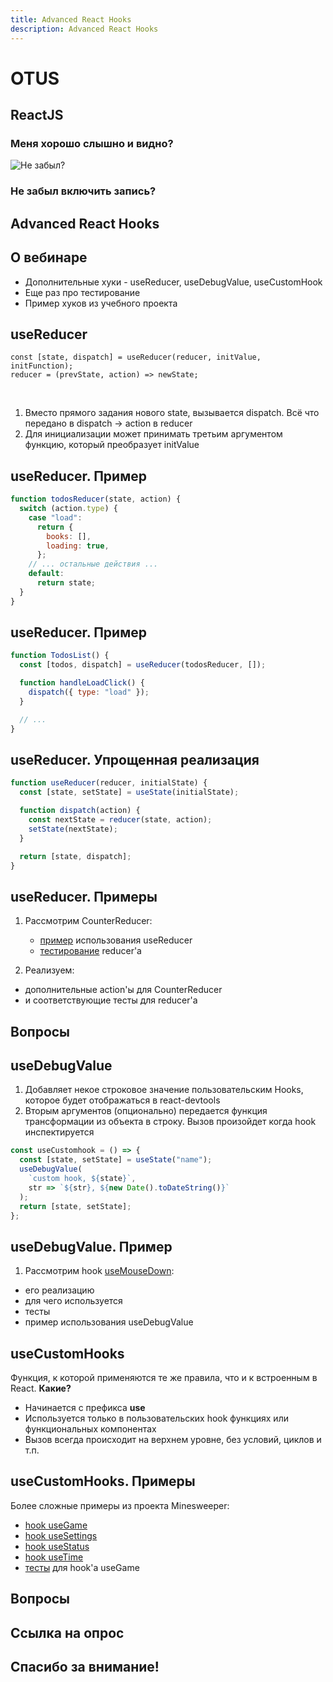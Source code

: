 ```yaml
---
title: Advanced React Hooks
description: Advanced React Hooks
---
```


# OTUS

## ReactJS

<!--v-->

### Меня хорошо слышно и видно?

![Не забыл?](https://www.meme-arsenal.com/memes/1bc94af1680d8ec9c2053b076d5f7990.jpg)

### Не забыл включить запись?

<!--v-->

## Advanced React Hooks

<!--v-->

## О вебинаре

<ul>
    <li>Дополнительные хуки - useReducer, useDebugValue, useCustomHook</li>
    <li>Еще раз про тестирование</li>
    <li>Пример хуков из учебного проекта</li>
</ul>

<!--v-->

## useReducer

```
const [state, dispatch] = useReducer(reducer, initValue, initFunction);
reducer = (prevState, action) => newState;
```

<br />

<section>
  <ol>
    <li>Вместо прямого задания нового state, вызывается dispatch. Всё что передано в dispatch -> action в reducer</li>
    <li>Для инициализации может принимать третьим аргументом функцию, который преобразует initValue</li>
  </ol>
</section>

<!--v-->

## useReducer. Пример

```js
function todosReducer(state, action) {
  switch (action.type) {
    case "load":
      return {
        books: [],
        loading: true,
      };
    // ... остальные действия ...
    default:
      return state;
  }
}
```

<!--v-->

## useReducer. Пример

```js
function TodosList() {
  const [todos, dispatch] = useReducer(todosReducer, []);

  function handleLoadClick() {
    dispatch({ type: "load" });
  }

  // ...
}
```

<!--v-->

## useReducer. Упрощенная реализация

```js
function useReducer(reducer, initialState) {
  const [state, setState] = useState(initialState);

  function dispatch(action) {
    const nextState = reducer(state, action);
    setState(nextState);
  }

  return [state, dispatch];
}
```

<!--v-->

## useReducer. Примеры

1. Рассмотрим CounterReducer:
   - [пример](https://github.com/nickovchinnikov/react-js-tutorial/blob/ce3a3fe6fb565377beb6a06041e49531f47ceb78/lessons/module2/7_ReactHooks/CounterReducer.tsx) использования useReducer
   - [тестирование](https://github.com/nickovchinnikov/react-js-tutorial/blob/ce3a3fe6fb565377beb6a06041e49531f47ceb78/lessons/module2/7_ReactHooks/CounterReducer.test.tsx) reducer'а

2. Реализуем:
<ul>
    <li>дополнительные action'ы для CounterReducer</li>
    <li>и соответствующие тесты для reducer'а</li>
</ul> 

<!--v-->

## Вопросы

<!--v-->

## useDebugValue

1. Добавляет некое строковое значение пользовательским Hooks, которое будет отображаться в react-devtools
2. Вторым аргументов (опционально) передается функция трансформации из объекта в строку. Вызов произойдет когда hook инспектируется

```js
const useCustomhook = () => {
  const [state, setState] = useState("name");
  useDebugValue(
    `custom hook, ${state}`,
    str => `${str}, ${new Date().toDateString()}`
  );
  return [state, setState];
};
```

<!--v-->

## useDebugValue. Пример
1. Рассмотрим hook [useMouseDown](https://github.com/nickovchinnikov/minesweeper/blob/2ad019ff5be521f4e42f0793f69437f31a5a3555/src/components/hooks/useMouseDown.ts):
<ul>
    <li>его реализацию</li>
    <li>для чего используется</li>
    <li>тесты</li>
    <li>пример использования useDebugValue</li>
</ul> 

<!--v-->

## useCustomHooks

Функция, к которой применяются те же правила, что и к встроенным в React. **Какие?**
- Начинается с префикса **use**
- Используется только в пользовательских hook функциях или функциональных компонентах
- Вызов всегда происходит на верхнем уровне, без условий, циклов и т.п.

<!--v-->

## useCustomHooks. Примеры
Более сложные примеры из проекта Minesweeper:
- [hook useGame](https://github.com/nickovchinnikov/minesweeper/blob/2ad019ff5be521f4e42f0793f69437f31a5a3555/src/modules/GameWithHooks/useGame.ts)
- [hook useSettings](https://github.com/nickovchinnikov/minesweeper/blob/2ad019ff5be521f4e42f0793f69437f31a5a3555/src/modules/GameWithHooks/useSettings.ts)
- [hook useStatus](https://github.com/nickovchinnikov/minesweeper/blob/2ad019ff5be521f4e42f0793f69437f31a5a3555/src/modules/GameWithHooks/useStatus.ts)
- [hook useTime](https://github.com/nickovchinnikov/minesweeper/blob/2ad019ff5be521f4e42f0793f69437f31a5a3555/src/modules/GameWithHooks/useTime.ts)
- [тесты](https://github.com/nickovchinnikov/minesweeper/blob/2ad019ff5be521f4e42f0793f69437f31a5a3555/src/modules/GameWithHooks/useGame.test.ts) для hook'а useGame

<!--v-->

## Вопросы

<!--v-->

## Ссылка на опрос

<!--v-->

## Спасибо за внимание!
